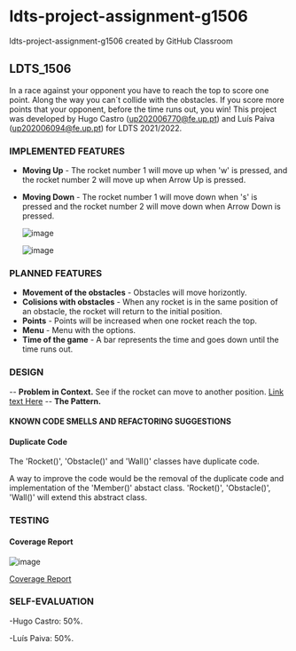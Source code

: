 # ldts-project-assignment-g1506
ldts-project-assignment-g1506 created by GitHub Classroom
## LDTS_1506 <SPACE RACE>

In a race against your opponent you have to reach the top to score one point. Along the way you can´t collide with the obstacles.
If you score more points that your opponent, before the time runs out, you win!
This project was developed by Hugo Castro (up202006770@fe.up.pt) and Luís Paiva (up202006094@fe.up.pt) for LDTS 2021/2022.

### IMPLEMENTED FEATURES

- **Moving Up** - The rocket number 1 will move up when 'w' is pressed, and the rocket number 2 will move up when Arrow Up is pressed.
- **Moving Down** - The rocket number 1 will move down when 's' is pressed and the rocket number 2 will move down when Arrow Down is pressed.

  ![image](https://user-images.githubusercontent.com/78104669/148663193-7cf36942-92de-4c83-8206-20f6da60b303.png)
  
  ![image](https://user-images.githubusercontent.com/78104669/148663210-31873a2c-914c-4a18-87ad-ff4092fdcb75.png)

### PLANNED FEATURES

- **Movement of the obstacles** - Obstacles will move horizontly.
- **Colisions with obstacles** - When any rocket is in the same position of an obstacle, the rocket will return to the initial position.
- **Points** - Points will be increased when one rocket reach the top.
- **Menu** - Menu with the options.
- **Time of the game** - A bar represents the time and goes down until the time runs out.
  
### DESIGN

  -- **Problem in Context.** See if the rocket can move to another position.
  [Link text Here](https://link-url-here.org)
  -- **The Pattern.** 
  
#### KNOWN CODE SMELLS AND REFACTORING SUGGESTIONS

#### Duplicate Code

The 'Rocket()', 'Obstacle()' and 'Wall()' classes have duplicate code.

A way to improve the code would be the removal of the duplicate code and implementation of the 'Member()' abstact class. 'Rocket()', 'Obstacle()', 'Wall()' will extend this abstract class.
  
### TESTING
  
#### Coverage Report
  
![image](https://user-images.githubusercontent.com/78104669/148666486-fc0a72a5-bc20-4914-8e55-d45d49e09bff.png)

[Coverage Report ](https:spaceRace/CoverageReport/index.html)

### SELF-EVALUATION
-Hugo Castro: 50%.
  
-Luís Paiva: 50%.
